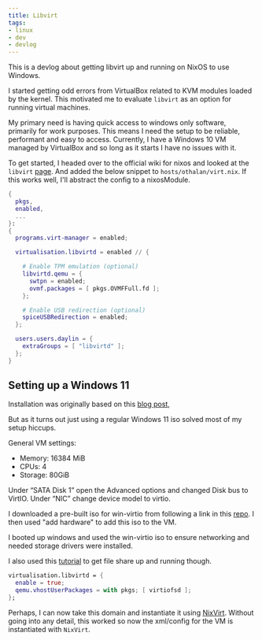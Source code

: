 ```yaml
---
title: Libvirt
tags:
- linux
- dev
- devlog
---
```


This is a devlog about getting libvirt up and running on NixOS to use Windows.

I started getting odd errors from VirtualBox related to KVM modules loaded by the kernel.
This motivated me to evaluate `libvirt` as an option for running virtual machines.

My primary need is having quick access to windows only software, primarily for work purposes.
This means I need the setup to be reliable, performant and easy to access.
Currently, I have a Windows 10 VM managed by VirtualBox and so long as it starts I have no issues with it.

To get started, I headed over to the official wiki for nixos and looked at the `libvirt` [page](https://wiki.nixos.org/wiki/Libvirt).
And added the below snippet to `hosts/othalan/virt.nix`. If this works well, I'll abstract the config to a nixosModule.

```nix
{
  pkgs,
  enabled,
  ...
}:
{
  programs.virt-manager = enabled;

  virtualisation.libvirtd = enabled // {

    # Enable TPM emulation (optional)
    libvirtd.qemu = {
      swtpn = enabled;
      ovmf.packages = [ pkgs.OVMFFull.fd ];
    };

    # Enable USB redirection (optional)
    spiceUSBRedirection = enabled;
  };

  users.users.daylin = {
    extraGroups = [ "libvirtd" ];
  };
}
```

## Setting up a Windows 11

Installation was originally based on this [blog post](https://bkanuka.com/posts/windows-10-libvirt/),

But as it turns out just using a regular Windows 11 iso solved most of my setup hiccups.

General VM settings:
- Memory: 16384 MiB
- CPUs: 4
- Storage: 80GiB

Under “SATA Disk 1” open the Advanced options and changed Disk bus to VirtIO.
Under “NIC” change device model to virtio.

I downloaded a pre-built iso for win-virtio from following a link in this [repo](https://github.com/virtio-win/virtio-win-pkg-scripts/).
I then used "add hardware" to add this iso to the VM.

I booted up windows and used the win-virtio iso to ensure networking and needed storage drivers were installed.

I also used this [tutorial](https://www.debugpoint.com/kvm-share-folder-windows-guest)
to get file share up and running though.

```nix
virtualisation.libvirtd = {
  enable = true;
  qemu.vhostUserPackages = with pkgs; [ virtiofsd ];
};
```

Perhaps, I can now take this domain and instantiate it using [NixVirt](https://github.com/AshleyYakeley/NixVirt).
Without going into any detail, this worked so now the xml/config for the VM is instantiated with `NixVirt`.


